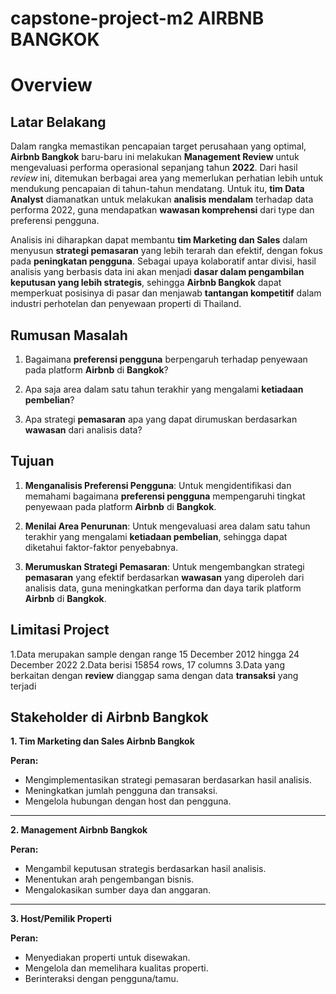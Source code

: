# capstone-project-m2 AIRBNB BANGKOK

# **Overview**
## **Latar Belakang**

Dalam rangka memastikan pencapaian target perusahaan yang optimal, **Airbnb Bangkok** baru-baru ini melakukan **Management Review** untuk mengevaluasi performa operasional sepanjang tahun **2022**. Dari hasil *review* ini, ditemukan berbagai area yang memerlukan perhatian lebih untuk mendukung pencapaian di tahun-tahun mendatang. Untuk itu, **tim Data Analyst** diamanatkan untuk melakukan **analisis mendalam** terhadap data performa 2022, guna mendapatkan **wawasan komprehensi** dari type dan preferensi pengguna.

Analisis ini diharapkan dapat membantu **tim Marketing dan Sales** dalam menyusun **strategi pemasaran** yang lebih terarah dan efektif, dengan fokus pada **peningkatan pengguna**. Sebagai upaya kolaboratif antar divisi, hasil analisis yang berbasis data ini akan menjadi **dasar dalam pengambilan keputusan yang lebih strategis**, sehingga **Airbnb Bangkok** dapat memperkuat posisinya di pasar dan menjawab **tantangan kompetitif** dalam industri perhotelan dan penyewaan properti di Thailand.

## **Rumusan Masalah**

1. Bagaimana **preferensi pengguna** berpengaruh terhadap penyewaan pada platform **Airbnb** di **Bangkok**?
   
2. Apa saja area dalam satu tahun terakhir yang mengalami **ketiadaan pembelian**?
   
3. Apa strategi **pemasaran** apa yang dapat dirumuskan berdasarkan **wawasan** dari analisis data?

## **Tujuan**

1. **Menganalisis Preferensi Pengguna**: Untuk mengidentifikasi dan memahami bagaimana **preferensi pengguna** mempengaruhi tingkat penyewaan pada platform **Airbnb** di **Bangkok**.

2. **Menilai Area Penurunan**: Untuk mengevaluasi area dalam satu tahun terakhir yang mengalami **ketiadaan pembelian**, sehingga dapat diketahui faktor-faktor penyebabnya.

3. **Merumuskan Strategi Pemasaran**: Untuk mengembangkan strategi **pemasaran** yang efektif berdasarkan **wawasan** yang diperoleh dari analisis data, guna meningkatkan performa dan daya tarik platform **Airbnb** di **Bangkok**.

## **Limitasi Project**

1.Data merupakan sample dengan range 15 December 2012 hingga 24 December 2022
2.Data berisi 15854 rows, 17 columns
3.Data yang berkaitan dengan **review** dianggap sama dengan data **transaksi** yang terjadi

## **Stakeholder di Airbnb Bangkok**

**1. Tim Marketing dan Sales Airbnb Bangkok**

**Peran:**
- Mengimplementasikan strategi pemasaran berdasarkan hasil analisis.
- Meningkatkan jumlah pengguna dan transaksi.
- Mengelola hubungan dengan host dan pengguna.

---

**2. Management Airbnb Bangkok**

**Peran:**
- Mengambil keputusan strategis berdasarkan hasil analisis.
- Menentukan arah pengembangan bisnis.
- Mengalokasikan sumber daya dan anggaran.

---

**3. Host/Pemilik Properti**

**Peran:**
- Menyediakan properti untuk disewakan.
- Mengelola dan memelihara kualitas properti.
- Berinteraksi dengan pengguna/tamu.
